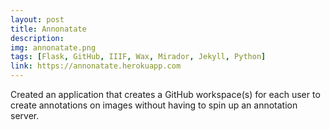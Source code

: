 ```yaml
---
layout: post
title: Annonatate
description: 
img: annonatate.png
tags: [Flask, GitHub, IIIF, Wax, Mirador, Jekyll, Python]
link: https://annonatate.herokuapp.com
---
```

Created an application that creates a GitHub workspace(s) for each user to create annotations on images without having to spin up an annotation server.

